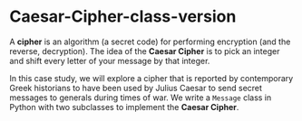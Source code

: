 # Caesar-Cipher-class-version

A **cipher** is an algorithm (a secret code) for performing encryption (and the reverse, decryption). The idea of the **Caesar Cipher** is to pick an integer and shift every letter of your message by that integer. 

In this case study, we will explore a cipher that is reported by contemporary Greek historians to have been used by Julius Caesar to send secret messages to generals during times of war. We write a `Message` class in Python with two subclasses to implement the **Caesar Cipher**. 
